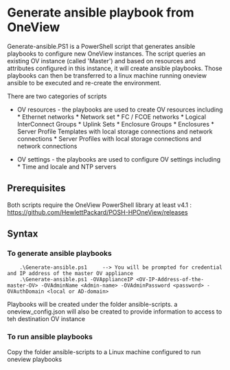# Generate ansible playbook from OneView

Generate-ansible.PS1 is a PowerShell script that generates ansible playbooks to configure new OneView instances. The script queries an existing OV instance (called 'Master') and based on resources and attributes configured in this instance, it will create ansible playbooks. Those playbooks can then be transferred to a linux machine running oneview ansible to be executed and re-create the environment. 

There are two categories of scripts
* OV resources - the playbooks are used to create OV resources including
        * Ethernet networks
        * Network set
        * FC / FCOE networks
        * Logical InterConnect Groups
        * Uplink Sets
        * Enclosure Groups
        * Enclosures
        * Server Profile Templates with local storage connections and network connections
        * Server Profiles with local storage connections and network connections

* OV settings - the playbooks are used to configure OV settings including  
        * Time and locale and NTP servers



## Prerequisites
Both scripts require the OneView PowerShell library at least v4.1 : https://github.com/HewlettPackard/POSH-HPOneView/releases


## Syntax

### To generate ansible playbooks

```
    .\Generate-ansible.ps1     --> You will be prompted for credential and IP address of the master OV appliance
    .\Generate-ansible.ps1 -OVApplianceIP <OV-IP-Address-of-the-master-OV> -OVAdminName <Admin-name> -OVAdminPassword <password> -OVAuthDomain <local or AD-domain>

```
Playbooks will be created under the folder ansible-scripts. a oneview_config.json will also be created to provide information to access to teh destination OV instance

### To run ansible playbooks
Copy the folder ansible-scripts to a Linux machine configured to run oneview playbooks
